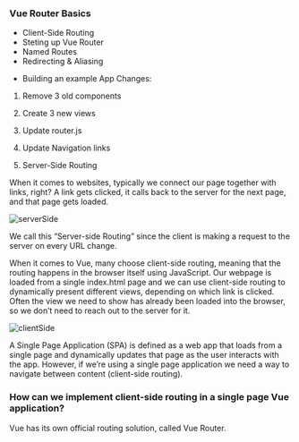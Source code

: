 ### Vue Router Basics

- Client-Side Routing
- Steting up Vue Router
- Named Routes 
- Redirecting & Aliasing

* Building an example App
Changes: 
1) Remove 3 old components
2) Create 3 new views 
3) Update router.js
4) Update Navigation links


1) Server-Side Routing

When it comes to websites, typically we connect our page together with links, right? A link gets clicked, it calls back to the server for the next page, and that page gets loaded.

![serverSide](../assets/class8/client-side.jpg)

We call this “Server-side Routing” since the client is making a request to the server on every URL change.

When it comes to Vue, many choose client-side routing, meaning that the routing happens in the browser itself using JavaScript. Our webpage is loaded from a single index.html page and we can use client-side routing to dynamically present different views, depending on which link is clicked. Often the view we need to show has already been loaded into the browser, so we don’t need to reach out to the server for it.

![clientSide](../assets/class8/client-side.jpg)

A Single Page Application (SPA) is defined as a web app that loads from a single page and dynamically updates that page as the user interacts with the app. However, if we’re using a single page application we need a way to navigate between content (client-side routing).


### How can we implement client-side routing in a single page Vue application?
Vue has its own official routing solution, called Vue Router. 

